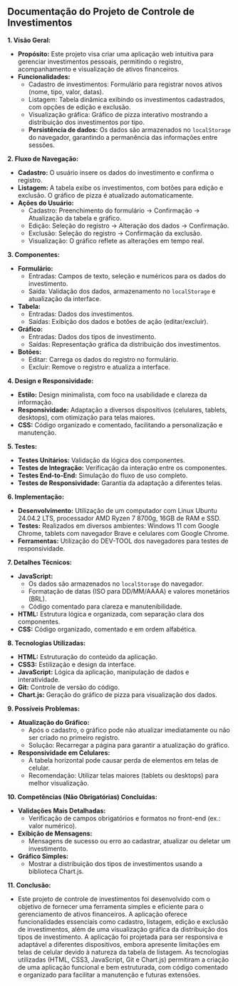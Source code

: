 ## Documentação do Projeto de Controle de Investimentos

**1. Visão Geral:**

* **Propósito:** Este projeto visa criar uma aplicação web intuitiva para gerenciar investimentos pessoais, permitindo o registro, acompanhamento e visualização de ativos financeiros.
* **Funcionalidades:**
    * Cadastro de investimentos: Formulário para registrar novos ativos (nome, tipo, valor, datas).
    * Listagem: Tabela dinâmica exibindo os investimentos cadastrados, com opções de edição e exclusão.
    * Visualização gráfica: Gráfico de pizza interativo mostrando a distribuição dos investimentos por tipo.
    * **Persistência de dados:** Os dados são armazenados no `localStorage` do navegador, garantindo a permanência das informações entre sessões.


**2. Fluxo de Navegação:**

* **Cadastro:** O usuário insere os dados do investimento e confirma o registro.
* **Listagem:** A tabela exibe os investimentos, com botões para edição e exclusão. O gráfico de pizza é atualizado automaticamente.
* **Ações do Usuário:**
    * Cadastro: Preenchimento do formulário → Confirmação → Atualização da tabela e gráfico.
    * Edição: Seleção do registro → Alteração dos dados → Confirmação.
    * Exclusão: Seleção do registro → Confirmação da exclusão.
    * Visualização: O gráfico reflete as alterações em tempo real.


**3. Componentes:**

* **Formulário:**
    * Entradas: Campos de texto, seleção e numéricos para os dados do investimento.
    * Saída: Validação dos dados, armazenamento no `localStorage` e atualização da interface.
* **Tabela:**
    * Entradas: Dados dos investimentos.
    * Saídas: Exibição dos dados e botões de ação (editar/excluir).
* **Gráfico:**
    * Entradas: Dados dos tipos de investimento.
    * Saídas: Representação gráfica da distribuição dos investimentos.
* **Botões:**
    * Editar: Carrega os dados do registro no formulário.
    * Excluir: Remove o registro e atualiza a interface.


**4. Design e Responsividade:**

* **Estilo:** Design minimalista, com foco na usabilidade e clareza da informação.
* **Responsividade:** Adaptação a diversos dispositivos (celulares, tablets, desktops), com otimização para telas maiores.
* **CSS:** Código organizado e comentado, facilitando a personalização e manutenção.


**5. Testes:**

* **Testes Unitários:** Validação da lógica dos componentes.
* **Testes de Integração:** Verificação da interação entre os componentes.
* **Testes End-to-End:** Simulação do fluxo de uso completo.
* **Testes de Responsividade:** Garantia da adaptação a diferentes telas.


**6. Implementação:**

* **Desenvolvimento:** Utilização de um computador com Linux Ubuntu 24.04.2 LTS, processador AMD Ryzen 7 8700g, 16GB de RAM e SSD.
* **Testes:** Realizados em diversos ambientes: Windows 11 com Google Chrome, tablets com navegador Brave e celulares com Google Chrome.
* **Ferramentas:** Utilização do DEV-TOOL dos navegadores para testes de responsividade.


**7. Detalhes Técnicos:**

* **JavaScript:**
    * Os dados são armazenados no `localStorage` do navegador.
    * Formatação de datas (ISO para DD/MM/AAAA) e valores monetários (BRL).
    * Código comentado para clareza e manutenibilidade.
* **HTML:** Estrutura lógica e organizada, com separação clara dos componentes.
* **CSS:** Código organizado, comentado e em ordem alfabética.


**8. Tecnologias Utilizadas:**

* **HTML:** Estruturação do conteúdo da aplicação.
* **CSS3:** Estilização e design da interface.
* **JavaScript:** Lógica da aplicação, manipulação de dados e interatividade.
* **Git:** Controle de versão do código.
* **Chart.js:** Geração do gráfico de pizza para visualização dos dados.


**9. Possíveis Problemas:**

* **Atualização do Gráfico:**
    * Após o cadastro, o gráfico pode não atualizar imediatamente ou não ser criado no primeiro registro.
    * Solução: Recarregar a página para garantir a atualização do gráfico.
* **Responsividade em Celulares:**
    * A tabela horizontal pode causar perda de elementos em telas de celular.
    * Recomendação: Utilizar telas maiores (tablets ou desktops) para melhor visualização.


**10. Competências (Não Obrigatórias) Concluídas:**

* **Validações Mais Detalhadas:**
    * Verificação de campos obrigatórios e formatos no front-end (ex.: valor numérico).
* **Exibição de Mensagens:**
    * Mensagens de sucesso ou erro ao cadastrar, atualizar ou deletar um investimento.
* **Gráfico Simples:**
    * Mostrar a distribuição dos tipos de investimentos usando a biblioteca Chart.js.


**11. Conclusão:**

* Este projeto de controle de investimentos foi desenvolvido com o objetivo de fornecer uma ferramenta simples e eficiente para o gerenciamento de ativos financeiros. A aplicação oferece funcionalidades essenciais como cadastro, listagem, edição e exclusão de investimentos, além de uma visualização gráfica da distribuição dos tipos de investimento. A aplicação foi projetada para ser responsiva e adaptável a diferentes dispositivos, embora apresente limitações em telas de celular devido à natureza da tabela de listagem. As tecnologias utilizadas (HTML, CSS3, JavaScript, Git e Chart.js) permitiram a criação de uma aplicação funcional e bem estruturada, com código comentado e organizado para facilitar a manutenção e futuras extensões.
